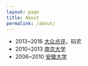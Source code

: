 ```yaml
---
layout: page
title: About
permalink: /about/
---
```


* 2013~2016 [大众点评](http://www.dianping.com)，码农
* 2010~2013 [南京大学](http://www.nju.edu.cn) 
* 2006~2010 [安徽大学](http://www.ahu.edu.cn)
